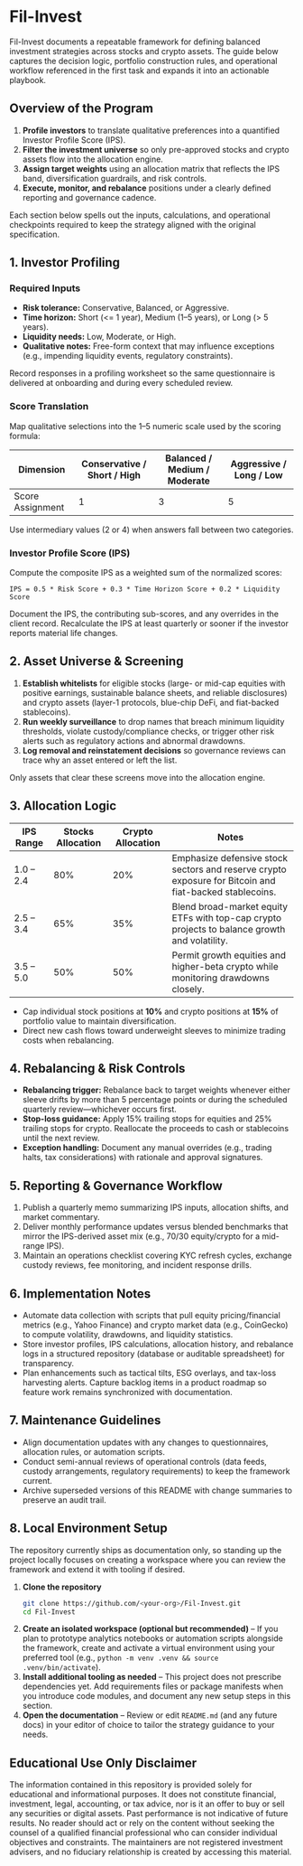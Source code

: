 # Fil-Invest

Fil-Invest documents a repeatable framework for defining balanced investment strategies across stocks and crypto assets. The guide below captures the decision logic, portfolio construction rules, and operational workflow referenced in the first task and expands it into an actionable playbook.

## Overview of the Program

1. **Profile investors** to translate qualitative preferences into a quantified Investor Profile Score (IPS).
2. **Filter the investment universe** so only pre-approved stocks and crypto assets flow into the allocation engine.
3. **Assign target weights** using an allocation matrix that reflects the IPS band, diversification guardrails, and risk controls.
4. **Execute, monitor, and rebalance** positions under a clearly defined reporting and governance cadence.

Each section below spells out the inputs, calculations, and operational checkpoints required to keep the strategy aligned with the original specification.

## 1. Investor Profiling

### Required Inputs

- **Risk tolerance:** Conservative, Balanced, or Aggressive.
- **Time horizon:** Short (<= 1 year), Medium (1–5 years), or Long (> 5 years).
- **Liquidity needs:** Low, Moderate, or High.
- **Qualitative notes:** Free-form context that may influence exceptions (e.g., impending liquidity events, regulatory constraints).

Record responses in a profiling worksheet so the same questionnaire is delivered at onboarding and during every scheduled review.

### Score Translation

Map qualitative selections into the 1–5 numeric scale used by the scoring formula:

| Dimension        | Conservative / Short / High | Balanced / Medium / Moderate | Aggressive / Long / Low |
|------------------|-----------------------------|-------------------------------|-------------------------|
| Score Assignment | 1                           | 3                             | 5                       |

Use intermediary values (2 or 4) when answers fall between two categories.

### Investor Profile Score (IPS)

Compute the composite IPS as a weighted sum of the normalized scores:

```
IPS = 0.5 * Risk Score + 0.3 * Time Horizon Score + 0.2 * Liquidity Score
```

Document the IPS, the contributing sub-scores, and any overrides in the client record. Recalculate the IPS at least quarterly or sooner if the investor reports material life changes.

## 2. Asset Universe & Screening

1. **Establish whitelists** for eligible stocks (large- or mid-cap equities with positive earnings, sustainable balance sheets, and reliable disclosures) and crypto assets (layer-1 protocols, blue-chip DeFi, and fiat-backed stablecoins).
2. **Run weekly surveillance** to drop names that breach minimum liquidity thresholds, violate custody/compliance checks, or trigger other risk alerts such as regulatory actions and abnormal drawdowns.
3. **Log removal and reinstatement decisions** so governance reviews can trace why an asset entered or left the list.

Only assets that clear these screens move into the allocation engine.

## 3. Allocation Logic

| IPS Range | Stocks Allocation | Crypto Allocation | Notes |
|-----------|------------------|-------------------|-------|
| 1.0 – 2.4 | 80%              | 20%               | Emphasize defensive stock sectors and reserve crypto exposure for Bitcoin and fiat-backed stablecoins. |
| 2.5 – 3.4 | 65%              | 35%               | Blend broad-market equity ETFs with top-cap crypto projects to balance growth and volatility. |
| 3.5 – 5.0 | 50%              | 50%               | Permit growth equities and higher-beta crypto while monitoring drawdowns closely. |

- Cap individual stock positions at **10%** and crypto positions at **15%** of portfolio value to maintain diversification.
- Direct new cash flows toward underweight sleeves to minimize trading costs when rebalancing.

## 4. Rebalancing & Risk Controls

- **Rebalancing trigger:** Rebalance back to target weights whenever either sleeve drifts by more than 5 percentage points or during the scheduled quarterly review—whichever occurs first.
- **Stop-loss guidance:** Apply 15% trailing stops for equities and 25% trailing stops for crypto. Reallocate the proceeds to cash or stablecoins until the next review.
- **Exception handling:** Document any manual overrides (e.g., trading halts, tax considerations) with rationale and approval signatures.

## 5. Reporting & Governance Workflow

1. Publish a quarterly memo summarizing IPS inputs, allocation shifts, and market commentary.
2. Deliver monthly performance updates versus blended benchmarks that mirror the IPS-derived asset mix (e.g., 70/30 equity/crypto for a mid-range IPS).
3. Maintain an operations checklist covering KYC refresh cycles, exchange custody reviews, fee monitoring, and incident response drills.

## 6. Implementation Notes

- Automate data collection with scripts that pull equity pricing/financial metrics (e.g., Yahoo Finance) and crypto market data (e.g., CoinGecko) to compute volatility, drawdowns, and liquidity statistics.
- Store investor profiles, IPS calculations, allocation history, and rebalance logs in a structured repository (database or auditable spreadsheet) for transparency.
- Plan enhancements such as tactical tilts, ESG overlays, and tax-loss harvesting alerts. Capture backlog items in a product roadmap so feature work remains synchronized with documentation.

## 7. Maintenance Guidelines

- Align documentation updates with any changes to questionnaires, allocation rules, or automation scripts.
- Conduct semi-annual reviews of operational controls (data feeds, custody arrangements, regulatory requirements) to keep the framework current.
- Archive superseded versions of this README with change summaries to preserve an audit trail.

## 8. Local Environment Setup

The repository currently ships as documentation only, so standing up the project locally focuses on creating a workspace where you can review the framework and extend it with tooling if desired.

1. **Clone the repository**
   ```bash
   git clone https://github.com/<your-org>/Fil-Invest.git
   cd Fil-Invest
   ```
2. **Create an isolated workspace (optional but recommended)** – If you plan to prototype analytics notebooks or automation scripts alongside the framework, create and activate a virtual environment using your preferred tool (e.g., `python -m venv .venv && source .venv/bin/activate`).
3. **Install additional tooling as needed** – This project does not prescribe dependencies yet. Add requirements files or package manifests when you introduce code modules, and document any new setup steps in this section.
4. **Open the documentation** – Review or edit `README.md` (and any future docs) in your editor of choice to tailor the strategy guidance to your needs.

## Educational Use Only Disclaimer

The information contained in this repository is provided solely for educational and informational purposes. It does not constitute financial, investment, legal, accounting, or tax advice, nor is it an offer to buy or sell any securities or digital assets. Past performance is not indicative of future results. No reader should act or rely on the content without seeking the counsel of a qualified financial professional who can consider individual objectives and constraints. The maintainers are not registered investment advisers, and no fiduciary relationship is created by accessing this material.
